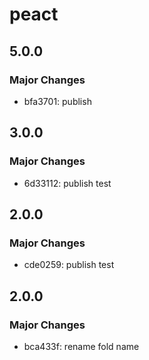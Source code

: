 # peact

## 5.0.0

### Major Changes

- bfa3701: publish

## 3.0.0

### Major Changes

- 6d33112: publish test

## 2.0.0

### Major Changes

- cde0259: publish test

## 2.0.0

### Major Changes

- bca433f: rename fold name
